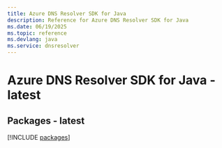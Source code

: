 ```yaml
---
title: Azure DNS Resolver SDK for Java
description: Reference for Azure DNS Resolver SDK for Java
ms.date: 06/19/2025
ms.topic: reference
ms.devlang: java
ms.service: dnsresolver
---
```

# Azure DNS Resolver SDK for Java - latest
## Packages - latest
[!INCLUDE [packages](dns-resolver-index.md)]